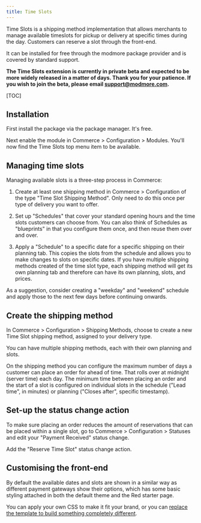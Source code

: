 ```yaml
---
title: Time Slots
---
```


Time Slots is a shipping method implementation that allows merchants to manage available timeslots for pickup or delivery at specific times during the day. Customers can reserve a slot through the front-end.

It can be installed for free through the modmore package provider and is covered by standard support.

**The Time Slots extension is currently in private beta and expected to be more widely released in a matter of days. Thank you for your patience. If you wish to join the beta, please email support@modmore.com.**

[TOC]

## Installation

First install the package via the package manager. It's free.

Next enable the module in Commerce > Configuration > Modules. You'll now find the Time Slots top menu item to be available.

## Managing time slots

Managing available slots is a three-step process in Commerce: 

1. Create at least one shipping method in Commerce > Configuration of the type "Time Slot Shipping Method". Only need to do this once per type of delivery you want to offer.
   
2. Set up "Schedules" that cover your standard opening hours and the time slots customers can choose from. You can also think of Schedules as "blueprints" in that you configure them once, and then reuse them over and over. 

3. Apply a "Schedule" to a specific date for a specific shipping on their planning tab. This copies the slots from the schedule and allows you to make changes to slots on specific dates. If you have multiple shipping methods created of the time slot type, each shipping method will get its own planning tab and therefore can have its own planning, slots, and prices. 

As a suggestion, consider creating a "weekday" and "weekend" schedule and apply those to the next few days before continuing onwards. 

## Create the shipping method

In Commerce > Configuration > Shipping Methods, choose to create a new Time Slot shipping method, assigned to your delivery type. 

You can have multiple shipping methods, each with their own planning and slots. 

On the shipping method you can configure the maximum number of days a customer can place an order for ahead of time. That rolls over at midnight (server time) each day. The minimum time between placing an order and the start of a slot is configured on individual slots in the schedule ("Lead time", in minutes) or planning ("Closes after", specific timestamp). 

## Set-up the status change action

To make sure placing an order reduces the amount of reservations that can be placed within a single slot, go to Commerce > Configuration > Statuses and edit your "Payment Received" status change.

Add the "Reserve Time Slot" status change action. 

## Customising the front-end

By default the available dates and slots are shown in a similar way as different payment gateways show their options, which has some basic styling attached in both the default theme and the Red starter page. 

You can apply your own CSS to make it fit your brand, or you can [replace the template to build something completely different](Shipping_Template).
